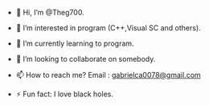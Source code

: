 - 👋 Hi, I’m @Theg700.
- 👀 I’m interested in program (C++,Visual SC and others).
- 🌱 I’m currently learning to program.
- 💞️ I’m looking to collaborate on somebody.
- 📫 How to reach me? Email : gabrielca0078@gmail.com

- ⚡ Fun fact: I love black holes.

<!---
Theg700/Theg700 is a ✨ special ✨ repository because its `README.md` (this file) appears on your GitHub profile.
You can click the Preview link to take a look at your changes.
--->
